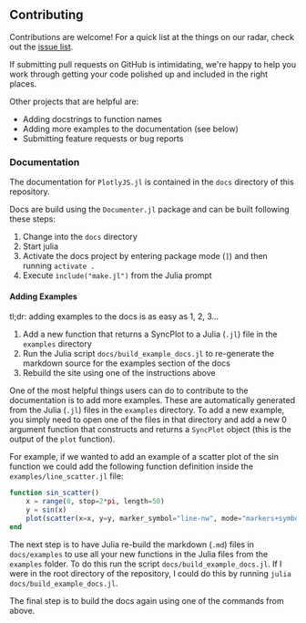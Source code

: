 ## Contributing

Contributions are welcome! For a quick list at the things on our radar, check
out the [issue list](https://github.com/JuliaPlots/PlotlyJS.jl/issues).

If submitting pull requests on GitHub is intimidating, we're happy to help you
work through getting your code polished up and included in the right places.

Other projects that are helpful are:

- Adding docstrings to function names
- Adding more examples to the documentation (see below)
- Submitting feature requests or bug reports

### Documentation

The documentation for `PlotlyJS.jl` is contained in the `docs` directory of this
repository.

Docs are build using the `Documenter.jl` package and can be built following these steps:

1. Change into the `docs` directory
2. Start julia
3. Activate the docs project by entering package mode (`]`) and then running `activate .`
4. Execute `include("make.jl")` from the Julia prompt

#### Adding Examples

tl;dr: adding examples to the docs is as easy as 1, 2, 3...

1. Add a new function that returns a SyncPlot to a Julia (`.jl`) file in the
   `examples` directory
2. Run the Julia script `docs/build_example_docs.jl` to re-generate the markdown
   source for the examples section of the docs
3. Rebuild the site using one of the instructions above

One of the most helpful things users can do to contribute to the documentation
is to add more examples. These are automatically generated from the Julia
(`.jl`) files in the `examples` directory. To add a new example, you simply need
to open one of the files in that directory and add a new 0 argument function
that constructs and returns a `SyncPlot` object (this is the output of the
`plot` function).

For example, if we wanted to add an example of a scatter plot of the sin function we could add the following function definition inside the `examples/line_scatter.jl` file:

```julia
function sin_scatter()
    x = range(0, stop=2*pi, length=50)
    y = sin(x)
    plot(scatter(x=x, y=y, marker_symbol="line-nw", mode="markers+symbols"))
end
```

The next step is to have Julia re-build the markdown (`.md`) files in
`docs/examples` to use all your new functions in the Julia files from the
`examples` folder. To do this run the script `docs/build_example_docs.jl`. If I
were in the root directory of the repository, I could do this by running `julia docs/build_example_docs.jl`.

The final step is to build the docs again using one of the commands from above.
